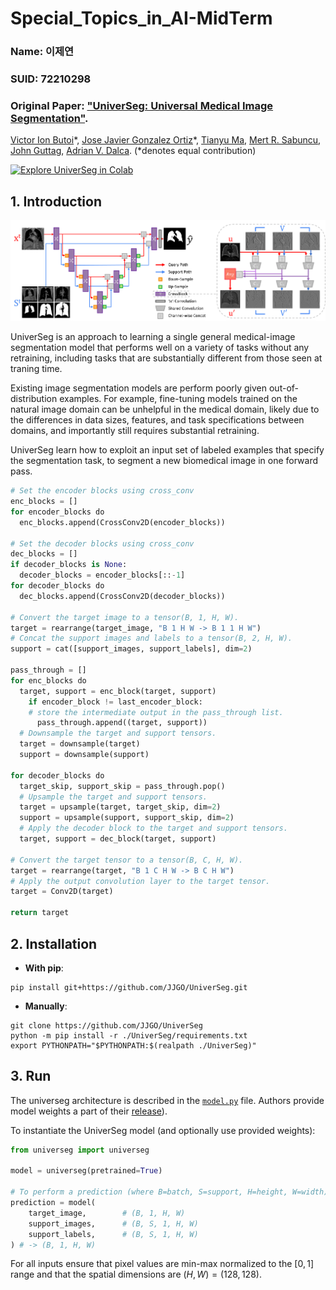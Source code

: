 # Special_Topics_in_AI-MidTerm
### Name: 이제연
### SUID: 72210298
### Original Paper: ["UniverSeg: Universal Medical Image Segmentation"](http://arxiv.org/abs/2304.06131).
[Victor Ion Butoi](https://victorbutoi.github.io)\*,
[Jose Javier Gonzalez Ortiz](https://josejg.com)\*,
[Tianyu Ma](https://www.linkedin.com/in/tianyu-ma-472219174/),
[Mert R. Sabuncu](https://sabuncu.engineering.cornell.edu/),
[John Guttag](https://people.csail.mit.edu/guttag/),
[Adrian V. Dalca](http://www.mit.edu/~adalca/). (\*denotes equal contribution)
 
[![Explore UniverSeg in Colab](https://colab.research.google.com/assets/colab-badge.svg)](https://colab.research.google.com/drive/10Vrbb6kyelXeGlGbmJhyhNkG9YwnwiBY)<br>

## 1. Introduction

![network](https://raw.githubusercontent.com/JJGO/UniverSeg/gh-pages/assets/images/network-architecture.png)

UniverSeg is an approach to learning a single general medical-image segmentation model that performs well on a variety of tasks without any retraining, including tasks that are substantially different from those seen at traning time.

Existing image segmentation models are perform poorly given out-of-distribution examples. For example, fine-tuning models trained on the natural image domain
can be unhelpful in the medical domain, likely due to the differences in data sizes, features, and task specifications between domains, and importantly still requires substantial retraining.

UniverSeg learn how to exploit an input set of labeled examples that specify the segmentation task, to segment a new biomedical image in one forward pass.

```python
# Set the encoder blocks using cross_conv
enc_blocks = []
for encoder_blocks do
  enc_blocks.append(CrossConv2D(encoder_blocks))

# Set the decoder blocks using cross_conv
dec_blocks = []
if decoder_blocks is None:
  decoder_blocks = encoder_blocks[::-1]
for decoder_blocks do
  dec_blocks.append(CrossConv2D(decoder_blocks))

# Convert the target image to a tensor(B, 1, H, W).
target = rearrange(target_image, "B 1 H W -> B 1 1 H W")
# Concat the support images and labels to a tensor(B, 2, H, W).
support = cat([support_images, support_labels], dim=2)

pass_through = []
for enc_blocks do
  target, support = enc_block(target, support)
    if encoder_block != last_encoder_block:
    # store the intermediate output in the pass_through list.
      pass_through.append((target, support))
  # Downsample the target and support tensors.
  target = downsample(target)
  support = downsample(support)

for decoder_blocks do
  target_skip, support_skip = pass_through.pop()
  # Upsample the target and support tensors.
  target = upsample(target, target_skip, dim=2)
  support = upsample(support, support_skip, dim=2)
  # Apply the decoder block to the target and support tensors.
  target, support = dec_block(target, support)

# Convert the target tensor to a tensor(B, C, H, W).
target = rearrange(target, "B 1 C H W -> B C H W")
# Apply the output convolution layer to the target tensor.
target = Conv2D(target)

return target
```

## 2. Installation
- **With pip**:
```shell
pip install git+https://github.com/JJGO/UniverSeg.git
```

- **Manually**:
```shell
git clone https://github.com/JJGO/UniverSeg
python -m pip install -r ./UniverSeg/requirements.txt
export PYTHONPATH="$PYTHONPATH:$(realpath ./UniverSeg)"
```

## 3. Run

The universeg architecture is described in the [`model.py`](https://github.com/2reenact/Special_Topics_in_AI-MidTerm/blob/master/universeg/model.py#L125) file.
Authors provide model weights a part of their [release](https://github.com/JJGO/UniverSeg/releases/tag/weights)).

To instantiate the UniverSeg model (and optionally use provided weights):
```python
from universeg import universeg

model = universeg(pretrained=True)

# To perform a prediction (where B=batch, S=support, H=height, W=width)
prediction = model(
    target_image,        # (B, 1, H, W)
    support_images,      # (B, S, 1, H, W)
    support_labels,      # (B, S, 1, H, W)
) # -> (B, 1, H, W)

```
For all inputs ensure that pixel values are min-max normalized to the $[0,1]$ range and that the spatial dimensions are $(H, W) = (128, 128)$.

